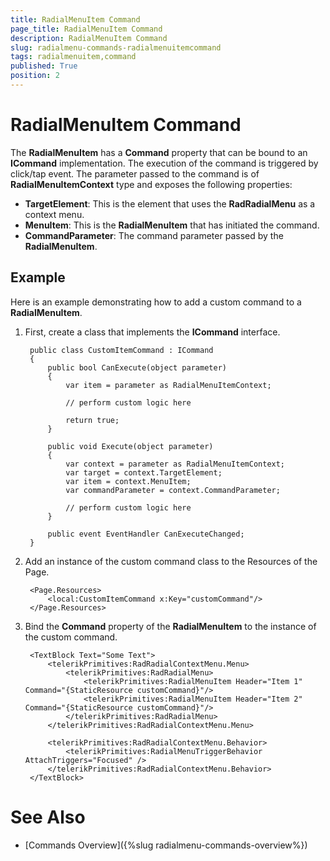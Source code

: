 ```yaml
---
title: RadialMenuItem Command
page_title: RadialMenuItem Command
description: RadialMenuItem Command
slug: radialmenu-commands-radialmenuitemcommand
tags: radialmenuitem,command
published: True
position: 2
---
```


# RadialMenuItem Command

The **RadialMenuItem** has a **Command** property that can be bound to an **ICommand** implementation. The execution of the command is triggered by click/tap event. The parameter passed to the command is of **RadialMenuItemContext** type and exposes the following properties:

* **TargetElement**: This is the element that uses the **RadRadialMenu** as a context menu.
* **MenuItem**: This is the **RadialMenuItem** that has initiated the command.
* **CommandParameter**: The command parameter passed by the **RadialMenuItem**.

## Example

Here is an example demonstrating how to add a custom command to a **RadialMenuItem**.

1. First, create a class that implements the **ICommand** interface.

		public class CustomItemCommand : ICommand
		{
		    public bool CanExecute(object parameter)
		    {
		        var item = parameter as RadialMenuItemContext;
		
		        // perform custom logic here
		
		        return true;
		    }
		
		    public void Execute(object parameter)
		    {
		        var context = parameter as RadialMenuItemContext;
		        var target = context.TargetElement;
		        var item = context.MenuItem;
		        var commandParameter = context.CommandParameter;
		
		        // perform custom logic here
		    }
		
		    public event EventHandler CanExecuteChanged;
		}

1. Add an instance of the custom command class to the Resources of the Page.

		<Page.Resources>
		    <local:CustomItemCommand x:Key="customCommand"/>
		</Page.Resources>

1. Bind the **Command** property of the **RadialMenuItem** to the instance of the custom command.

		<TextBlock Text="Some Text">
		    <telerikPrimitives:RadRadialContextMenu.Menu>
		        <telerikPrimitives:RadRadialMenu>
		            <telerikPrimitives:RadialMenuItem Header="Item 1" Command="{StaticResource customCommand}"/>
		            <telerikPrimitives:RadialMenuItem Header="Item 2" Command="{StaticResource customCommand}"/>
		        </telerikPrimitives:RadRadialMenu>
		    </telerikPrimitives:RadRadialContextMenu.Menu>
		
		    <telerikPrimitives:RadRadialContextMenu.Behavior>
		        <telerikPrimitives:RadialMenuTriggerBehavior AttachTriggers="Focused" />
		    </telerikPrimitives:RadRadialContextMenu.Behavior>
		</TextBlock>

# See Also

 * [Commands Overview]({%slug radialmenu-commands-overview%})
